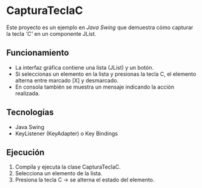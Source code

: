 # CapturaTeclaC

Este proyecto es un ejemplo en *Java Swing* que demuestra cómo capturar la tecla *'C'* en un componente JList.

## Funcionamiento
- La interfaz gráfica contiene una lista (JList) y un botón.
- Si seleccionas un elemento en la lista y presionas la tecla C, el elemento alterna entre marcado [X] y desmarcado.
- En consola también se muestra un mensaje indicando la acción realizada.

## Tecnologías
- Java Swing
- KeyListener (KeyAdapter) o Key Bindings

## Ejecución
1. Compila y ejecuta la clase CapturaTeclaC.
2. Selecciona un elemento de la lista.
3. Presiona la tecla C → se alterna el estado del elemento.
